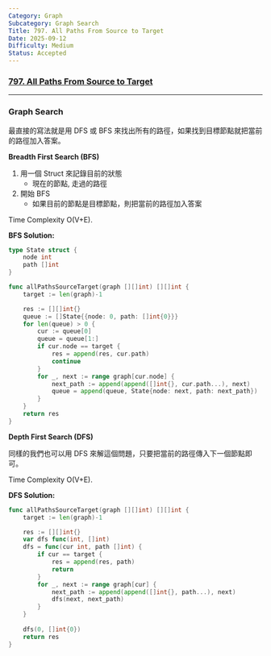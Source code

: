 ```yaml
---
Category: Graph
Subcategory: Graph Search
Title: 797. All Paths From Source to Target
Date: 2025-09-12
Difficulty: Medium
Status: Accepted
---
```

### [797. All Paths From Source to Target]

---

### Graph Search

最直接的寫法就是用 DFS 或 BFS 來找出所有的路徑，如果找到目標節點就把當前的路徑加入答案。

**Breadth First Search (BFS)**

1.  用一個 Struct 來記錄目前的狀態
    -   現在的節點, 走過的路徑
2.  開始 BFS
    -   如果目前的節點是目標節點，則把當前的路徑加入答案

Time Complexity O(V+E).

**BFS Solution:**
```go
type State struct {
    node int
    path []int
}

func allPathsSourceTarget(graph [][]int) [][]int {
    target := len(graph)-1

    res := [][]int{}
    queue := []State{{node: 0, path: []int{0}}}
    for len(queue) > 0 {
        cur := queue[0]
        queue = queue[1:]
        if cur.node == target {
            res = append(res, cur.path)
            continue
        }
        for _, next := range graph[cur.node] {
            next_path := append(append([]int{}, cur.path...), next)
            queue = append(queue, State{node: next, path: next_path})
        }
    }
    return res
}
```

**Depth First Search (DFS)**

同樣的我們也可以用 DFS 來解這個問題，只要把當前的路徑傳入下一個節點即可。

Time Complexity O(V+E).

**DFS Solution:**
```go
func allPathsSourceTarget(graph [][]int) [][]int {
    target := len(graph)-1

    res := [][]int{}
    var dfs func(int, []int)
    dfs = func(cur int, path []int) {
        if cur == target {
            res = append(res, path)
            return
        }
        for _, next := range graph[cur] {
            next_path := append(append([]int{}, path...), next)
            dfs(next, next_path)
        }
    }
    
    dfs(0, []int{0})
    return res
}
```

[797. All Paths From Source to Target]: https://leetcode.com/problems/all-paths-from-source-to-target